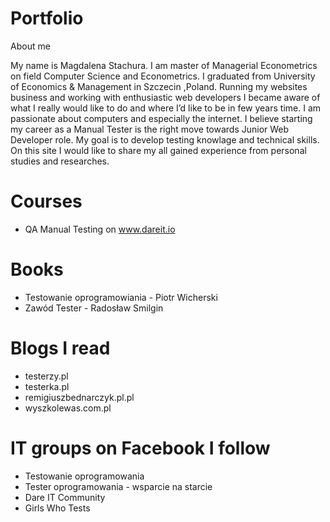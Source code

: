 # Portfolio

About me

My name is Magdalena Stachura. I am master of Managerial Econometrics on field Computer Science and Econometrics. I graduated from University of Economics & Management in Szczecin ,Poland. Running my websites business and working with enthusiastic web developers I became aware of what I really would like to do and where I’d like to be in few years time. I am passionate about computers and especially the internet. I believe starting my career as a Manual Tester is the right move towards Junior Web Developer role. My goal is to develop testing knowlage and technical skills. On this site I would like to share my all gained experience from personal studies and researches. 


# Courses
* QA Manual Testing on www.dareit.io

# Books
* Testowanie oprogramowiania - Piotr Wicherski
* Zawód Tester - Radosław Smilgin

# Blogs I read
* testerzy.pl
* testerka.pl
* remigiuszbednarczyk.pl.pl
* wyszkolewas.com.pl

# IT groups on Facebook I follow
* Testowanie oprogramowania
* Tester oprogramowania - wsparcie na starcie
* Dare IT Community
* Girls Who Tests









